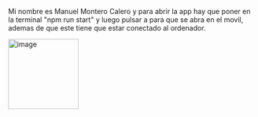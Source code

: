 Mi nombre es Manuel Montero Calero y para abrir la app hay que poner en la terminal "npm run start" y luego pulsar a para que se abra en el movil, ademas de que este tiene que estar conectado al ordenador.

<img width="143" alt="image" src="https://github.com/user-attachments/assets/3e53fe19-a0c5-4b90-8c9a-e94ef699c667">

